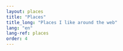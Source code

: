 ```yaml
---
layout: places
title: "Places"
title_long: "Places I like around the web"
lang: "en"
lang-ref: places
order: 4
---
```

